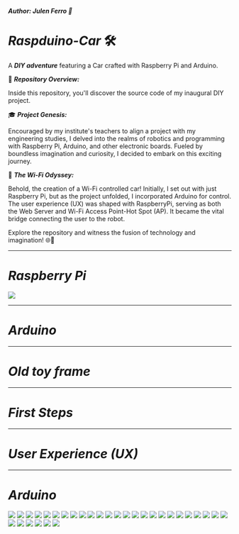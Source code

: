 ***Author: Julen Ferro 🚗***

# ***_Raspduino-Car_*** 🛠️

A ***_DIY adventure_*** featuring a Car crafted with Raspberry Pi and Arduino.

📁 ***_Repository Overview:_***

Inside this repository, you'll discover the source code of my inaugural DIY project.

🎓 ***_Project Genesis:_***

Encouraged by my institute's teachers to align a project with my engineering studies, I delved into the realms of robotics and programming with Raspberry Pi, Arduino, and other electronic boards. Fueled by boundless imagination and curiosity, I decided to embark on this exciting journey.

🚗 ***_The Wi-Fi Odyssey:_***

Behold, the creation of a Wi-Fi controlled car! Initially, I set out with just Raspberry Pi, but as the project unfolded, I incorporated Arduino for control. The user experience (UX) was shaped with RaspberryPi, serving as both the Web Server and Wi-Fi Access Point-Hot Spot (AP). It became the vital bridge connecting the user to the robot.

Explore the repository and witness the fusion of technology and imagination! 🌐🤖

---
# ***_Raspberry Pi_***
<img src="https://github.com/ferriitoo/Raspduino-Car/blob/master/Argazkiak/20170221_175949.jpg"/>

---

# ***_Arduino_***

---

# ***_Old toy frame_***

---

# ***_First Steps_***

---

# ***_User Experience (UX)_***

---

# ***_Arduino_***

<img src="https://github.com/ferriitoo/Raspduino-Car/blob/master/Argazkiak/20170221_180357.jpg"/>
<img src="https://github.com/ferriitoo/Raspduino-Car/blob/master/Argazkiak/20170221_180429.jpg"/>
<img src="https://github.com/ferriitoo/Raspduino-Car/blob/master/Argazkiak/20170221_180444.jpg"/>
<img src="https://github.com/ferriitoo/Raspduino-Car/blob/master/Argazkiak/20170221_180512.jpg"/>
<img src="https://github.com/ferriitoo/Raspduino-Car/blob/master/Argazkiak/20170221_180623.jpg"/>
<img src="https://github.com/ferriitoo/Raspduino-Car/blob/master/Argazkiak/20170221_180659.jpg"/>
<img src="https://github.com/ferriitoo/Raspduino-Car/blob/master/Argazkiak/20170221_182619.jpg"/>
<img src="https://github.com/ferriitoo/Raspduino-Car/blob/master/Argazkiak/20170221_182625.jpg"/>
<img src="https://github.com/ferriitoo/Raspduino-Car/blob/master/Argazkiak/20170221_182659.jpg"/>
<img src="https://github.com/ferriitoo/Raspduino-Car/blob/master/Argazkiak/20170221_182723.jpg"/>
<img src="https://github.com/ferriitoo/Raspduino-Car/blob/master/Argazkiak/20170221_182725.jpg"/>
<img src="https://github.com/ferriitoo/Raspduino-Car/blob/master/Argazkiak/20170221_182727.jpg"/>
<img src="https://github.com/ferriitoo/Raspduino-Car/blob/master/Argazkiak/20170221_182739.jpg"/>
<img src="https://github.com/ferriitoo/Raspduino-Car/blob/master/Argazkiak/20170221_182744.jpg"/>
<img src="https://github.com/ferriitoo/Raspduino-Car/blob/master/Argazkiak/20170221_185637.jpg"/>
<img src="https://github.com/ferriitoo/Raspduino-Car/blob/master/Argazkiak/20170302_232146-1.jpg"/>
<img src="https://github.com/ferriitoo/Raspduino-Car/blob/master/Argazkiak/20170302_232325.jpg"/>
<img src="https://github.com/ferriitoo/Raspduino-Car/blob/master/Argazkiak/20170302_232357-1.jpg"/>
<img src="https://github.com/ferriitoo/Raspduino-Car/blob/master/Argazkiak/20170302_233335-1.jpg"/>
<img src="https://github.com/ferriitoo/Raspduino-Car/blob/master/Argazkiak/IMG_20170221_184340_278.JPG"/>
<img src="https://github.com/ferriitoo/Raspduino-Car/blob/master/Argazkiak/IMG_20170221_184625_993.JPG"/>
<img src="https://github.com/ferriitoo/Raspduino-Car/blob/master/Argazkiak/IMG_20170221_185021_256.JPG"/>
<img src="https://github.com/ferriitoo/Raspduino-Car/blob/master/Argazkiak/IMG_20170221_232741_919.JPG"/>
<img src="https://github.com/ferriitoo/Raspduino-Car/blob/master/Argazkiak/IMG_20170221_233518_179.JPG"/>
<img src="https://github.com/ferriitoo/Raspduino-Car/blob/master/Argazkiak/IMG_20170221_234055_561.JPG"/>
<img src="https://github.com/ferriitoo/Raspduino-Car/blob/master/Argazkiak/IMG_20170221_234117_467.JPG"/>
<img src="https://github.com/ferriitoo/Raspduino-Car/blob/master/Argazkiak/IMG_20170302_000133_372.JPG"/>
<img src="https://github.com/ferriitoo/Raspduino-Car/blob/master/Argazkiak/IMG_20170302_000152_800.JPG"/>
<img src="https://github.com/ferriitoo/Raspduino-Car/blob/master/Argazkiak/IMG_20170302_125153_696.JPG"/>
<img src="https://github.com/ferriitoo/Raspduino-Car/blob/master/Argazkiak/Screenshot_2017-02-21-18-57-24.png"/>
<img src="https://github.com/ferriitoo/Raspduino-Car/blob/master/Argazkiak/Screenshot_2017-03-03-00-19-04.png"/>
